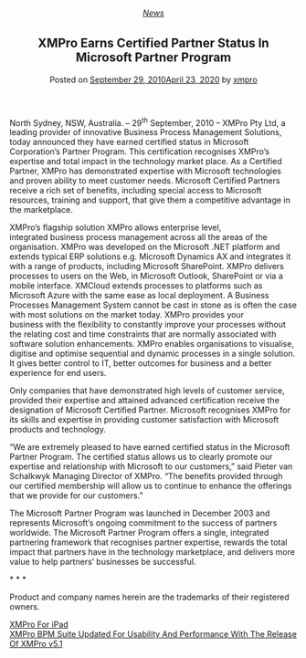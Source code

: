 <div class="large-9 col">
<article class="post-294 post type-post status-publish format-standard has-post-thumbnail hentry category-news tag-solutions" id="post-294">
<div class="article-inner">
<header class="entry-header">
<div class="entry-header-text entry-header-text-top text-center">
<h6 class="entry-category is-xsmall"><a href="https://xmpro.com/category/news/" rel="category tag">News</a></h6><h1 class="entry-title">XMPro Earns Certified Partner Status In Microsoft Partner Program</h1><div class="entry-divider is-divider small"></div>
<div class="entry-meta uppercase is-xsmall">
<span class="posted-on">Posted on <a href="https://xmpro.com/xmpro-earns-certified-partner-status-in-microsoft-partner-program/" rel="bookmark"><time class="entry-date published" datetime="2010-09-29T06:42:12+00:00">September 29, 2010</time><time class="updated" datetime="2020-04-23T00:25:54+00:00">April 23, 2020</time></a></span> <span class="byline">by <span class="meta-author vcard"><a class="url fn n" href="https://xmpro.com/author/xmpro/">xmpro</a></span></span> </div>
</div>
</header>
<div class="entry-content single-page">
<p>North Sydney, NSW, Australia. – 29<sup>th</sup> September, 2010 – XMPro Pty Ltd, a leading provider of innovative Business Process Management Solutions, today announced they have earned certified status in Microsoft Corporation’s Partner Program. This certification recognises XMPro’s expertise and total impact in the technology market place. As a Certified Partner, XMPro has demonstrated expertise with Microsoft technologies and proven ability to meet customer needs. Microsoft Certified Partners receive a rich set of benefits, including special access to Microsoft resources, training and support, that give them a competitive advantage in the marketplace.</p>
<p>XMPro’s flagship solution XMPro allows enterprise level, integrated business process management across all the areas of the organisation. XMPro was developed on the Microsoft .NET platform and extends typical ERP solutions e.g. Microsoft Dynamics AX and integrates it with a range of products, including Microsoft SharePoint. XMPro delivers processes to users on the Web, in Microsoft Outlook, SharePoint or via a mobile interface. XMCloud extends processes to platforms such as Microsoft Azure with the same ease as local deployment. A Business Processes Management System cannot be cast in stone as is often the case with most solutions on the market today. XMPro provides your business with the flexibility to constantly improve your processes without the relating cost and time constraints that are normally associated with software solution enhancements. XMPro enables organisations to visualise, digitise and optimise sequential and dynamic processes in a single solution. It gives better control to IT, better outcomes for business and a better experience for end users.</p>
<p>Only companies that have demonstrated high levels of customer service, provided their expertise and attained advanced certification receive the designation of Microsoft Certified Partner. Microsoft recognises XMPro for its skills and expertise in providing customer satisfaction with Microsoft products and technology.</p>
<p>“We are extremely pleased to have earned certified status in the Microsoft Partner Program. The certified status allows us to clearly promote our expertise and relationship with Microsoft to our customers,” said Pieter van Schalkwyk Managing Director of XMPro. “The benefits provided through our certified membership will allow us to continue to enhance the offerings that we provide for our customers.”</p>
<p>The Microsoft Partner Program was launched in December 2003 and represents Microsoft’s ongoing commitment to the success of partners worldwide. The Microsoft Partner Program offers a single, integrated partnering framework that recognises partner expertise, rewards the total impact that partners have in the technology marketplace, and delivers more value to help partners’ businesses be successful.</p>
<p>* * *</p>
<p>Product and company names herein are the trademarks of their registered owners.</p>
<div class="blog-share text-center"><div class="is-divider medium"></div><div class="social-icons share-icons share-row relative"><a aria-label="Share on WhatsApp" class="icon button circle is-outline tooltip whatsapp show-for-medium" data-action="share/whatsapp/share" href="whatsapp://send?text=XMPro%20Earns%20Certified%20Partner%20Status%20In%20Microsoft%20Partner%20Program - https://xmpro.com/xmpro-earns-certified-partner-status-in-microsoft-partner-program/" title="Share on WhatsApp"><i class="icon-whatsapp"></i></a><a aria-label="Share on Facebook" class="icon button circle is-outline tooltip facebook" data-label="Facebook" href="https://www.facebook.com/sharer.php?u=https://xmpro.com/xmpro-earns-certified-partner-status-in-microsoft-partner-program/" onclick="window.open(this.href,this.title,'width=500,height=500,top=300px,left=300px'); return false;" rel="noopener nofollow" target="_blank" title="Share on Facebook"><i class="icon-facebook"></i></a><a aria-label="Share on Twitter" class="icon button circle is-outline tooltip twitter" href="https://twitter.com/share?url=https://xmpro.com/xmpro-earns-certified-partner-status-in-microsoft-partner-program/" onclick="window.open(this.href,this.title,'width=500,height=500,top=300px,left=300px'); return false;" rel="noopener nofollow" target="_blank" title="Share on Twitter"><i class="icon-twitter"></i></a><a aria-label="Email to a Friend" class="icon button circle is-outline tooltip email" href="/cdn-cgi/l/email-protection#2f105c5a4d454a4c5b1277627f5d400a1d1f6a4e5d415c0a1d1f6c4a5d5b4649464a4b0a1d1f7f4e5d5b414a5d0a1d1f7c5b4e5b5a5c0a1d1f66410a1d1f62464c5d405c40495b0a1d1f7f4e5d5b414a5d0a1d1f7f5d40485d4e42094d404b56126c474a4c440a1d1f5b47465c0a1d1f405a5b0a1c6e0a1d1f475b5b5f5c0a1c6e0a1d690a1d6957425f5d40014c40420a1d6957425f5d40024a4e5d415c024c4a5d5b4649464a4b025f4e5d5b414a5d025c5b4e5b5a5c0246410242464c5d405c40495b025f4e5d5b414a5d025f5d40485d4e420a1d69" rel="nofollow" title="Email to a Friend"><i class="icon-envelop"></i></a><a aria-label="Pin on Pinterest" class="icon button circle is-outline tooltip pinterest" href="https://pinterest.com/pin/create/button?url=https://xmpro.com/xmpro-earns-certified-partner-status-in-microsoft-partner-program/&amp;media=https://xmpro.com/wp-content/uploads/2020/04/Company-Profile.png&amp;description=XMPro%20Earns%20Certified%20Partner%20Status%20In%20Microsoft%20Partner%20Program" onclick="window.open(this.href,this.title,'width=500,height=500,top=300px,left=300px'); return false;" rel="noopener nofollow" target="_blank" title="Pin on Pinterest"><i class="icon-pinterest"></i></a><a aria-label="Share on LinkedIn" class="icon button circle is-outline tooltip linkedin" href="https://www.linkedin.com/shareArticle?mini=true&amp;url=https://xmpro.com/xmpro-earns-certified-partner-status-in-microsoft-partner-program/&amp;title=XMPro%20Earns%20Certified%20Partner%20Status%20In%20Microsoft%20Partner%20Program" onclick="window.open(this.href,this.title,'width=500,height=500,top=300px,left=300px'); return false;" rel="noopener nofollow" target="_blank" title="Share on LinkedIn"><i class="icon-linkedin"></i></a></div></div></div>
<nav class="navigation-post" id="nav-below" role="navigation">
<div class="flex-row next-prev-nav bt bb">
<div class="flex-col flex-grow nav-prev text-left">
<div class="nav-previous"><a href="https://xmpro.com/xmpro-for-ipad/" rel="prev"><span class="hide-for-small"><i class="icon-angle-left"></i></span> XMPro For iPad</a></div>
</div>
<div class="flex-col flex-grow nav-next text-right">
<div class="nav-next"><a href="https://xmpro.com/xmpro-bpm-suite-updated-for-usability-and-performance-with-the-release-of-xmpro-v5-1/" rel="next">XMPro BPM Suite Updated For Usability And Performance With The Release Of XMPro v5.1 <span class="hide-for-small"><i class="icon-angle-right"></i></span></a></div> </div>
</div>
</nav>
</div>
</article>
<div class="comments-area" id="comments">
</div>
</div>